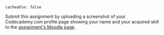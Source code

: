 ```
cacheable: false
```

Submit this assignment by uploading a screenshot of your Codecademy.com profile page showing your name and your acquired skill to the [assignment's Moodle page](https://moodle.pugetsound.edu/moodle/mod/assign/view.php?id=308424).
